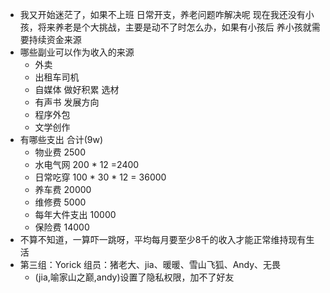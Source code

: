 - 我又开始迷茫了，如果不上班  日常开支，养老问题咋解决呢
  现在我还没有小孩，将来养老是个大挑战，主要是动不了时怎么办，如果有小孩后 养小孩就需要持续资金来源
- 哪些副业可以作为收入的来源
	- 外卖
	- 出租车司机
	- 自媒体 做好积累 选材
	- 有声书 发展方向
	- 程序外包
	- 文学创作
- 有哪些支出 合计(9w)
	- 物业费 2500
	- 水电气网 200 * 12 =2400
	- 日常吃穿 100 * 30 * 12 = 36000
	- 养车费 20000
	- 维修费 5000
	- 每年大件支出 10000
	- 保险费 14000
- 不算不知道，一算吓一跳呀，平均每月要至少8千的收入才能正常维持现有生活
- 第三组：Yorick 组员：猪老大、jia、暖暖、雪山飞狐、Andy、无畏
	- (jia,喻家山之巅,andy)设置了隐私权限，加不了好友